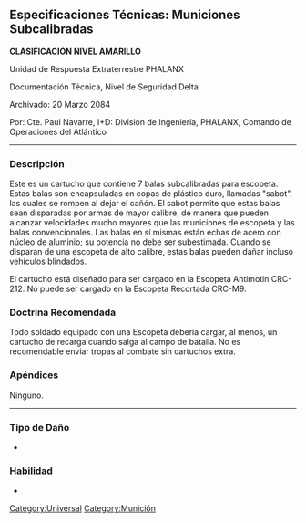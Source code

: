 ## Especificaciones Técnicas: Municiones Subcalibradas

**CLASIFICACIÓN NIVEL AMARILLO**

Unidad de Respuesta Extraterrestre PHALANX

Documentación Técnica, Nivel de Seguridad Delta

Archivado: 20 Marzo 2084

Por: Cte. Paul Navarre, I+D: División de Ingeniería, PHALANX, Comando de
Operaciones del Atlántico

------------------------------------------------------------------------

### Descripción

Este es un cartucho que contiene 7 balas subcalibradas para escopeta.
Estas balas son encapsuladas en copas de plástico duro, llamadas
"sabot", las cuales se rompen al dejar el cañón. El sabot permite que
estas balas sean disparadas por armas de mayor calibre, de manera que
pueden alcanzar velocidades mucho mayores que las municiones de escopeta
y las balas convencionales. Las balas en sí mismas están echas de acero
con núcleo de aluminio; su potencia no debe ser subestimada. Cuando se
disparan de una escopeta de alto calibre, estas balas pueden dañar
incluso vehículos blindados.

El cartucho está diseñado para ser cargado en la Escopeta Antimotín
CRC-212. No puede ser cargado en la Escopeta Recortada CRC-M9.

### Doctrina Recomendada

Todo soldado equipado con una Escopeta debería cargar, al menos, un
cartucho de recarga cuando salga al campo de batalla. No es recomendable
enviar tropas al combate sin cartuchos extra.

### Apéndices

Ninguno.

------------------------------------------------------------------------

### Tipo de Daño

-

### Habilidad

-

[Category:Universal](Category:Universal "wikilink")
[Category:Munición](Category:Munición "wikilink")